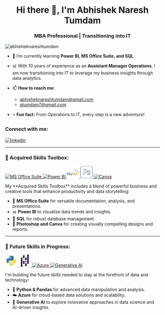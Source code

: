 <h1 align="center">Hi there 👋, I'm Abhishek Naresh Tumdam</h1>
<h3 align="center">MBA Professional | Transitioning into IT</h3>

<p align="left"> <img src="https://komarev.com/ghpvc/?username=abhisheknareshtumdam&label=Profile%20views&color=0e75b6&style=flat" alt="abhisheknareshtumdam" /> </p>

- 🌱 I’m currently learning **Power BI, MS Office Suite, and SQL**  
- 📊 With 10 years of experience as an **Assistant Manager Operations**, I am now transitioning into IT to leverage my business insights through data analytics.

- 📫 **How to reach me:**  
  - abhisheknareshtumdam@gmail.com  
  - atumdam7@gmail.com  

- ⚡ **Fun fact:** From Operations to IT, every step is a new adventure!

<h3 align="left">Connect with me:</h3>
<p align="left">
<a href="https://www.linkedin.com/in/abhisheknareshtumdam/" target="blank"><img align="center" src="https://raw.githubusercontent.com/rahuldkjain/github-profile-readme-generator/master/src/images/icons/Social/linked-in-alt.svg" alt="linkedin" height="30" width="40" /></a>
</p>

---

<h3 align="left">🎒 Acquired Skills Toolbox:</h3>
<p align="left">
  <a href="https://www.microsoft.com/en-in/microsoft-365" target="_blank" rel="noreferrer"> 
    <img src="https://upload.wikimedia.org/wikipedia/commons/a/a5/Microsoft_Office_2013_logo.svg" alt="MS Office Suite" width="40" height="40"/> 
  </a> 
  <a href="https://powerbi.microsoft.com/en-au/" target="_blank" rel="noreferrer"> 
    <img src="https://logos-world.net/wp-content/uploads/2022/02/Microsoft-Power-BI-Symbol.png" alt="Power BI" width="40" height="40"/> 
  </a> 
  <a href="https://www.mysql.com/" target="_blank" rel="noreferrer"> 
    <img src="https://raw.githubusercontent.com/devicons/devicon/master/icons/mysql/mysql-original-wordmark.svg" alt="MySQL" width="40" height="40"/> 
  </a>
  <a href="https://www.adobe.com/products/photoshop.html" target="_blank" rel="noreferrer"> 
    <img src="https://raw.githubusercontent.com/devicons/devicon/master/icons/photoshop/photoshop-line.svg" alt="Photoshop" width="40" height="40"/>
  </a>
  <a href="https://www.canva.com" target="_blank" rel="noreferrer"> 
    <img src="https://upload.wikimedia.org/wikipedia/commons/3/3b/Canva_Logo.png" alt="Canva" width="40" height="40"/>
  </a>
</p>

<p align="left"> My **Acquired Skills Toolbox** includes a blend of powerful business and creative tools that enhance productivity and data storytelling:</p>
<ul>
  <li>📂 <b>MS Office Suite</b> for versatile documentation, analysis, and presentations.</li>
  <li>📊 <b>Power BI</b> to visualize data trends and insights.</li>
  <li>💾 <b>SQL</b> for robust database management.</li>
  <li>🎨 <b>Photoshop and Canva</b> for creating visually compelling designs and reports.</li>
</ul>

---

<h3 align="left">🚀 Future Skills in Progress:</h3>
<p align="left">
  <a href="https://www.python.org" target="_blank" rel="noreferrer"> 
    <img src="https://raw.githubusercontent.com/devicons/devicon/master/icons/python/python-original.svg" alt="Python" width="40" height="40"/> 
  </a>
  <a href="https://pandas.pydata.org/" target="_blank" rel="noreferrer"> 
    <img src="https://raw.githubusercontent.com/devicons/devicon/2ae2a900d2f041da66e950e4d48052658d850630/icons/pandas/pandas-original.svg" alt="Pandas" width="40" height="40"/> 
  </a>
  <a href="https://azure.microsoft.com/en-in/" target="_blank" rel="noreferrer"> 
    <img src="https://www.vectorlogo.zone/logos/microsoft_azure/microsoft_azure-icon.svg" alt="Azure" width="40" height="40"/> 
  </a>
  <a href="https://openai.com/research/generative-models" target="_blank" rel="noreferrer"> 
    <img src="https://upload.wikimedia.org/wikipedia/commons/6/65/Artificial_Intelligence_logo.svg" alt="Generative AI" width="40" height="40"/>
  </a>
</p>

<p align="left">I'm building the future skills needed to stay at the forefront of data and technology:</p>
<ul>
  <li>🐍 <b>Python & Pandas</b> for advanced data manipulation and analysis.</li>
  <li>☁️ <b>Azure</b> for cloud-based data solutions and scalability.</li>
  <li>🤖 <b>Generative AI</b> to explore innovative approaches in data science and AI-driven insights.</li>
</ul>
